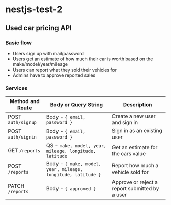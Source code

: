 # nestjs-test-2

## Used car pricing API

### Basic flow

- Users sign up with mail/password
- Users get an estimate of how much their car is worth based on the make/model/year/mileage
- Users can report what they sold their vehicles for
- Admins have to approve reported sales

### Services

| Method and Route   | Body or Query String                                         | Description                                    |
| ------------------ | ------------------------------------------------------------ | ---------------------------------------------- |
| POST `auth/signup` | Body - `{ email, password }`                                 | Create a new user and sign in                  |
| POST `auth/signin` | Body - `{ email, password }`                                 | Sign in as an existing user                    |
| GET `/reports`     | QS - `make, model, year, mileage, longitude, latitude`       | Get an estimate for the cars value             |
| POST `/reports`    | Body - `{ make, model, year, mileage, longitude, latitude }` | Report how much a vehicle sold for             |
| PATCH `/reports`   | Body - `{ approved }`                                        | Approve or reject a report submitted by a user |
